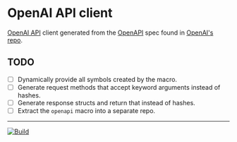 # OpenAI API client

[OpenAI API](https://platform.openai.com/docs/introduction) client generated
from the [OpenAPI](https://openapi-generator.tech) spec found in [OpenAI's
repo](https://github.com/openai/openai-openapi/tree/master).


## TODO

- [ ] Dynamically provide all symbols created by the macro.
- [ ] Generate request methods that accept keyword arguments instead of hashes.
- [ ] Generate response structs and return that instead of hashes.
- [ ] Extract the `openapi` macro into a separate repo.

---

[![Build](https://github.com/minond/racket-openai-api-client/actions/workflows/ci.yml/badge.svg)](https://github.com/minond/racket-openai-api-client/actions/workflows/ci.yml)
